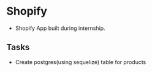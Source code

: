 # Shopify

- Shopify App built during internship.

## Tasks

- Create postgres(using sequelize) table for products
